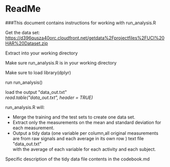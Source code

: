 ReadMe
======

###This document contains instructions for working with run_analysis.R

Get the data set:
https://d396qusza40orc.cloudfront.net/getdata%2Fprojectfiles%2FUCI%20HAR%20Dataset.zip

Extract into your working directory

Make sure run_analysis.R is in your working directory

Make sure to load  library(dplyr)

run run_analysis()

load the output "data_out.txt"<br> 
*read.table("data_out.txt", header = TRUE)*


run_analysis.R will:

* Merge the training and the test sets to create one data set.
* Extract only the measurements on the mean and standard deviation for each measurement.
* Output a  tidy data (one variable per column,all original measurements are from raw signals and
  each average in its own row ) text file  "data_out.txt"  
  with the average of each variable for each activity and each subject.

Specific description of the tidy data file contents in the codebook.md